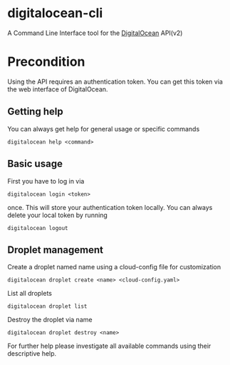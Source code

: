 digitalocean-cli
================

A Command Line Interface tool for the [DigitalOcean](https://www.digitalocean.com/) API(v2)

# Precondition

Using the API requires an authentication token.
You can get this token via the web interface of DigitalOcean.

## Getting help

You can always get help for general usage or specific commands

```
digitalocean help <command>
```

## Basic usage

First you have to log in via

```
digitalocean login <token>
```

once. This will store your authentication token locally.
You can always delete your local token by running

```
digitalocean logout
```

## Droplet management

Create a droplet named name using a cloud-config file
for customization

```
digitalocean droplet create <name> <cloud-config.yaml>
```

List all droplets

```
digitalocean droplet list
```

Destroy the droplet via name

```
digitalocean droplet destroy <name>
```

For further help please investigate all available
commands using their descriptive help.
